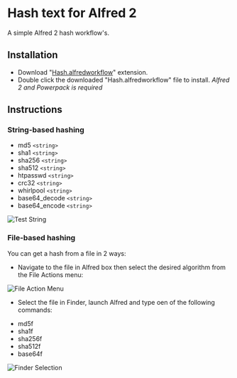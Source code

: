 Hash text for Alfred 2
============

A simple Alfred 2 hash workflow's.


Installation
----------------

- Download "[Hash.alfredworkflow](https://github.com/BigLuck/alfred2-hash/raw/master/Hash.alfredworkflow)" extension.
- Double click the downloaded "Hash.alfredworkflow" file to install.
*Alfred 2 and Powerpack is required*


Instructions
----------------

### String-based hashing

- md5 `<string>`
- sha1 `<string>`
- sha256 `<string>`
- sha512 `<string>`
- htpasswd `<string>`
- crc32 `<string>`
- whirlpool `<string>`
- base64_decode `<string>`
- base64_encode `<string>`

![Test String](http://f.cl.ly/items/13460c0l1P2h2a2j1l2C/Screen%20Shot%202015-01-06%20at%209.24.04%20AM.png)

### File-based hashing

You can get a hash from a file in 2 ways:

* Navigate to the file in Alfred box then select the desired algorithm from the File Actions menu:

![File Action Menu](http://f.cl.ly/items/3T2T3M2D3k0h3M0d1L1e/Screen%20Shot%202015-01-06%20at%209.06.12%20AM.png)

* Select the file in Finder, launch Alfred and type oen of the following commands:

- md5f
- sha1f
- sha256f
- sha512f
- base64f

![Finder Selection](http://f.cl.ly/items/000Z2s3n2q0Z3w0t3Q2x/hash.gif)
